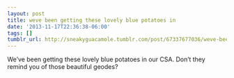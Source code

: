 ```yaml
---
layout: post
title: weve been getting these lovely blue potatoes in
date: '2013-11-17T22:36:38-06:00'
tags: []
tumblr_url: http://sneakyguacamole.tumblr.com/post/67337677036/weve-been-getting-these-lovely-blue-potatoes-in
---
```

We’ve been getting these lovely blue potatoes in our CSA. Don’t they remind you of those beautiful geodes?
